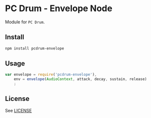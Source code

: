 # PC Drum - Envelope Node

Module for `PC Drum`.

## Install

```bash
npm install pcdrum-envelope
```

## Usage

```js
var envelope = require('pcdrum-envelope'),
    env = envelope(AudioContext, attack, decay, sustain, release)
    ;
```

## License

See [LICENSE](LICENSE)

